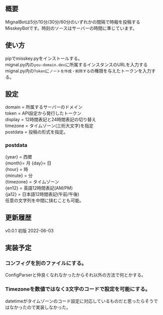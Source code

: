 ## 概要
MignalBotは5分/10分/30分/60分のいずれかの間隔で時報を投稿するMisskeyBotです。時刻のソースはサーバーの時間に準じています。

## 使い方
pipでmisskey.pyをインストールする。  
mignal.py内の`you-domain.dev`に所属するインスタンスのURLを入力する  
mignal.py内の`Token`に`ノートを作成・削除する`の権限を与えたトークンを入力する。  

## 設定
domain = 所属するサーバーのドメイン  
token = API設定から発行したトークン  
display = 12時間表記と24時間表記の切り替え  
timezone = タイムゾーン(三桁大文字)を指定  
postdata = 投稿の形式を指定。  

### postdata
{year} = 西暦  
{month}= 月 
{day}= 日  
{hour} = 時  
{minute} = 分  
{timezone} = タイムゾーン  
{en12} = 英語12時間表記(AM/PM)  
{ja12} = 日本語12時間表記(午前/午後)  
任意の文字列を中間に挟むことも可能。

## 更新履歴
v0.0.1 初版 2022-06-03

## 実装予定
### コンフィグを別のファイルにする。
ConfigParserと仲良くなれなかったからそれ以外の方法で何とかする。

### Timezoneを数値ではなく3文字のコードで設定を可能にする。 
datetimeがタイムゾーンのコード設定に対応しているものだと思ったらそうではなかったので実装しなかった。